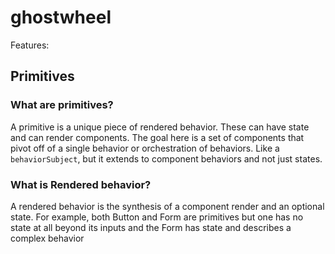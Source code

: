 # ghostwheel

Features:

## Primitives

### What are primitives?

A primitive is a unique piece of rendered behavior. These can have state and can render components. The goal here is a set of components that pivot off of a single behavior or orchestration of behaviors. Like a `behaviorSubject`, but it extends to component behaviors and not just states.

### What is Rendered behavior?

A rendered behavior is the synthesis of a component render and an optional state. For example, both Button and Form are primitives but one has no state at all beyond its inputs and the Form has state and describes a complex behavior
